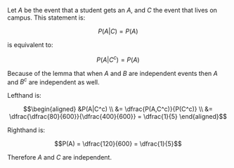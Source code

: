 Let $`A`$ be the event that a student gets an $`A`$, and $`C`$ the event that lives on campus. This statement is:

```math
P(A|C) = P(A)
```

is equivalent to:

```math
P(A|C^c) = P(A)
```

Because of the lemma that when $`A`$ and $`B`$ are independent events then $`A`$ and $`B^c`$ are independent as well.


Lefthand is:

```math
\begin{aligned}
  &P(A|C^c) \\
  &= \dfrac{P(A,C^c)}{P(C^c)} \\
  &= \dfrac{\dfrac{80}{600}}{\dfrac{400}{600}} = \dfrac{1}{5}
\end{aligned}
```

Righthand is:

```math
P(A) = \dfrac{120}{600} = \dfrac{1}{5}
```

Therefore $`A`$ and $`C`$ are independent.